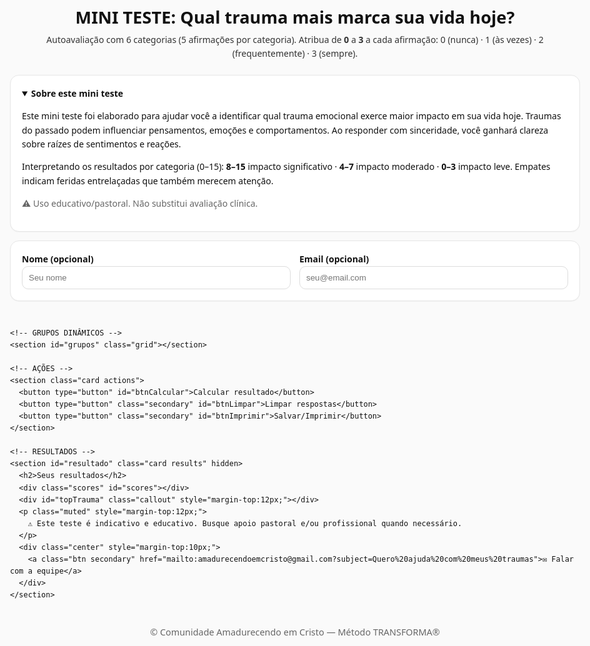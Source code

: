 <!doctype html>
<html lang="pt-BR">
<head>
<meta charset="utf-8">
<meta name="viewport" content="width=device-width, initial-scale=1">
<title>MINI TESTE: Qual trauma mais marca sua vida hoje?</title>
<meta name="description" content="Autoavaliação com 6 categorias de traumas emocionais (5 questões cada), pontuação e interpretação.">
<style>
  :root { --gap:14px; --radius:14px; }
  * { box-sizing: border-box; }
  body {
    margin: 0 auto; padding: 24px; max-width: 980px;
    font-family: system-ui, -apple-system, "Segoe UI", Roboto, Arial, sans-serif;
    line-height: 1.6; color:#111; background:#fafafa;
  }
  header { margin-bottom: 22px; }
  h1 { margin:0 0 8px; font-size: 1.7rem; line-height:1.25; }
  .lead { color:#333; margin: 0 0 12px; }
  .muted { color:#666; }
  .card {
    background:#fff; border:1px solid #e6e6e6; border-radius: var(--radius);
    padding: 18px; box-shadow: 0 1px 0 rgba(0,0,0,.03); margin-bottom: var(--gap);
  }
  .grid { display: grid; gap: var(--gap); }
  @media (min-width: 880px){ .grid-2{ grid-template-columns:1fr 1fr; } }

  .q-group header { display:flex; justify-content:space-between; align-items:baseline; margin-bottom:10px; }
  .badge { display:inline-block; padding:4px 10px; border-radius:999px; background:#f1f1f1; color:#333; font-size:.85rem; font-weight:600; }
  .question { padding: 12px; border:1px solid #eee; border-radius:12px; background:#fff; }
  .question + .question { margin-top:10px; }
  .q-title { margin:0 0 10px; font-weight:600; color:#222; }
  .options { display:flex; gap:10px; flex-wrap:wrap; }
  .options label {
    border:1px solid #ddd; border-radius:10px; padding:8px 10px; cursor:pointer;
    display:inline-flex; gap:6px; align-items:center; background:#fff;
  }
  .options input { accent-color:#111; }

  .hint { font-size:.9rem; color:#666; margin: 8px 0 0; }
  .actions { display:flex; gap:10px; flex-wrap:wrap; }
  button, .btn {
    appearance:none; border:1px solid #111; background:#111; color:#fff;
    padding:10px 14px; border-radius:10px; font-weight:700; cursor:pointer;
  }
  button.secondary, .btn.secondary { background:#fff; color:#111; }
  button:disabled { opacity:.6; cursor:not-allowed; }

  .results h2 { margin:0 0 12px; font-size:1.25rem; }
  .scores { display:grid; gap:8px; grid-template-columns: repeat(auto-fit, minmax(240px,1fr)); }
  .score-item { border:1px solid #eee; border-radius:12px; padding:12px; background:#fff; }
  .bar { height:8px; background:#eee; border-radius:8px; overflow:hidden; margin-top:6px; }
  .bar > span { display:block; height:100%; background:#111; width:0%; transition: width .35s; }
  .impact { font-size:.9rem; margin-top:6px; color:#444; }
  .callout { background:#f6f6f6; border-left:4px solid #111; padding:12px; border-radius:8px; }
  .center { text-align:center; }
  footer { margin-top:24px; font-size:.9rem; color:#666; }
  details summary { cursor:pointer; font-weight:700; }
</style>
</head>
<body>
  <header>
    <h1>MINI TESTE: Qual trauma mais marca sua vida hoje?</h1>
    <p class="lead">Autoavaliação com 6 categorias (5 afirmações por categoria). Atribua de <strong>0</strong> a <strong>3</strong> a cada afirmação: 0 (nunca) · 1 (às vezes) · 2 (frequentemente) · 3 (sempre).</p>
  </header>

  <!-- INTRODUÇÃO (seu texto, compacto com details) -->
  <section class="card">
    <details open>
      <summary>Sobre este mini teste</summary>
      <p>Este mini teste foi elaborado para ajudar você a identificar qual trauma emocional exerce maior impacto em sua vida hoje. Traumas do passado podem influenciar pensamentos, emoções e comportamentos. Ao responder com sinceridade, você ganhará clareza sobre raízes de sentimentos e reações.</p>
      <p>Interpretando os resultados por categoria (0–15): <strong>8–15</strong> impacto significativo · <strong>4–7</strong> impacto moderado · <strong>0–3</strong> impacto leve. Empates indicam feridas entrelaçadas que também merecem atenção.</p>
      <p class="muted">⚠️ Uso educativo/pastoral. Não substitui avaliação clínica.</p>
    </details>
  </section>

  <form id="formTraumas" class="grid">
    <!-- DADOS OPCIONAIS -->
    <section class="card grid grid-2">
      <div>
        <label for="nome"><strong>Nome (opcional)</strong></label>
        <input id="nome" name="nome" type="text" placeholder="Seu nome"
               style="width:100%; padding:10px; border:1px solid #ddd; border-radius:10px;">
      </div>
      <div>
        <label for="email"><strong>Email (opcional)</strong></label>
        <input id="email" name="email" type="email" placeholder="seu@email.com"
               style="width:100%; padding:10px; border:1px solid #ddd; border-radius:10px;">
      </div>
    </section>

    <!-- GRUPOS DINÂMICOS -->
    <section id="grupos" class="grid"></section>

    <!-- AÇÕES -->
    <section class="card actions">
      <button type="button" id="btnCalcular">Calcular resultado</button>
      <button type="button" class="secondary" id="btnLimpar">Limpar respostas</button>
      <button type="button" class="secondary" id="btnImprimir">Salvar/Imprimir</button>
    </section>

    <!-- RESULTADOS -->
    <section id="resultado" class="card results" hidden>
      <h2>Seus resultados</h2>
      <div class="scores" id="scores"></div>
      <div id="topTrauma" class="callout" style="margin-top:12px;"></div>
      <p class="muted" style="margin-top:12px;">
        ⚠️ Este teste é indicativo e educativo. Busque apoio pastoral e/ou profissional quando necessário.
      </p>
      <div class="center" style="margin-top:10px;">
        <a class="btn secondary" href="mailto:amadurecendoemcristo@gmail.com?subject=Quero%20ajuda%20com%20meus%20traumas">✉️ Falar com a equipe</a>
      </div>
    </section>
  </form>

  <footer class="center">
    <p>© Comunidade Amadurecendo em Cristo — Método TRANSFORMA®</p>
  </footer>

<script>
/* ========= Dados completos: 6 categorias x 5 itens ========= */
const DATA = [
  {
    cat: 'Abandono',
    descr: 'Ausência emocional/física; medo de perder quem ama; sensação de invisibilidade.',
    verse: '“Ainda que me abandonem pai e mãe, o Senhor me acolherá.” (Salmos 27:10)',
    items: [
      'Sinto um medo constante e profundo de perder as pessoas que amo.',
      'Fico ansioso(a) quando alguém demora a responder e interpreto como abandono.',
      'Já aceitei relações tóxicas/abusivas para evitar solidão.',
      'Evito me apegar para não sofrer com perda, rejeição ou separação.',
      'Necessito de constantes afirmações de amor/valor para me sentir seguro(a).'
    ]
  },
  {
    cat: 'Rejeição',
    descr: 'Exclusão, desvalorização, comparação negativa; sensação de não pertencimento.',
    verse: '“A pedra que os construtores rejeitaram tornou-se a principal pedra.” (Salmos 118:22)',
    items: [
      'Evito expor opiniões/sentimentos por medo de críticas ou rejeição.',
      'Sinto que minhas conquistas nunca são suficientes para os outros.',
      'Tenho dificuldade em acreditar/aceitar elogios sinceros.',
      'Prefiro me isolar para evitar risco de exclusão ou humilhação.',
      'Vivo me comparando e me sinto aquém de um padrão idealizado.'
    ]
  },
  {
    cat: 'Humilhação',
    descr: 'Ridicularização, vergonha pública/privada; medo de se expor e se destacar.',
    verse: '“Em ti, Senhor, busquei refúgio; nunca permitas que eu seja humilhado.” (Salmos 71:1)',
    items: [
      'Tenho medo intenso de falar em público e de ser ridicularizado(a).',
      'Faço piadas de mim mesmo(a) para me proteger de humilhações.',
      'Evito me destacar para não ser alvo de críticas ou vergonha.',
      'Guardo ressentimentos por situações em que me envergonharam.',
      'Sinto desconforto com elogios; às vezes os rejeito por me expor.'
    ]
  },
  {
    cat: 'Injustiça',
    descr: 'Tratamento desigual; favoritismos; cobranças sem reconhecimento; rigidez interna.',
    verse: '“O Senhor é justo em todos os seus caminhos.” (Salmos 145:17)',
    items: [
      'Cobro-me em excesso para evitar críticas e busco perfeição.',
      'Tenho dificuldade de perdoar injustiças ou traições.',
      'Sinto frustração profunda quando meu esforço não é reconhecido.',
      'Sou muito competitivo(a) para garantir valor e evitar injustiças.',
      'Questiono/resisto a autoridades quando as percebo parciais.'
    ]
  },
  {
    cat: 'Traição / Falta de Confiança',
    descr: 'Promessas quebradas, mentiras, segredos; dificuldade de confiar e se abrir.',
    verse: '“Maldito o homem que confia no homem...” (Jeremias 17:5) — e a confiança é restaurada em Cristo.',
    items: [
      'Preciso controlar situações/pessoas para evitar decepções.',
      'Tenho dificuldade de delegar com medo de não cumprirem o combinado.',
      'Já testei lealdade de alguém para confirmar confiança.',
      'Evito me abrir emocionalmente por medo de ser ferido(a).',
      'Evito depender de alguém para não ser decepcionado(a).'
    ]
  },
  {
    cat: 'Violência / Abuso',
    descr: 'Ameaças, agressões, medo; hipervigilância; dificuldade para relaxar.',
    verse: '“O Senhor é refúgio para os oprimidos.” (Salmos 9:9)',
    items: [
      'Vivo em estado de alerta esperando que algo ruim aconteça.',
      'Tenho dificuldade de relaxar e encontrar tranquilidade.',
      'Reajo de forma agressiva ou defensiva além do necessário.',
      'Temo que repitam comigo erros do passado e me afasto.',
      'Busco “desligar” a mente por meio de fuga/isolamento quando sobrecarregado(a).'
    ]
  }
];

// ranges de interpretação
function faixa(score) {
  if (score >= 8) return {label:'Impacto significativo (8–15)', color:'#111'};
  if (score >= 4) return {label:'Impacto moderado (4–7)', color:'#444'};
  return {label:'Impacto leve (0–3)', color:'#666'};
}

/* ========= Renderização ========= */
function renderGroups() {
  const container = document.getElementById('grupos');
  DATA.forEach(group => {
    const sec = document.createElement('section');
    sec.className = 'card q-group';
    sec.dataset.category = group.cat;
    sec.dataset.max = group.items.length * 3; // 5 x 3 = 15

    const header = document.createElement('header');
    header.innerHTML = `<div><strong>${group.cat}</strong><br><span class="muted">${group.descr}</span></div>
                        <span class="badge">0–3 por item</span>`;
    sec.appendChild(header);

    group.items.forEach((qText, idx) => {
      const qId = `${group.cat.toLowerCase()}_${idx+1}`.replace(/[^\w]+/g,'_');
      const q = document.createElement('div');
      q.className = 'question';
      q.innerHTML = `
        <p class="q-title">${qText}</p>
        <div class="options" data-name="${qId}"></div>
      `;
      sec.appendChild(q);
    });

    const hint = document.createElement('p');
    hint.className = 'hint';
    hint.textContent = 'Escala: 0 (nunca) · 1 (às vezes) · 2 (frequentemente) · 3 (sempre)';
    sec.appendChild(hint);

    container.appendChild(sec);
  });

  // Render opções 0–3
  document.querySelectorAll('.options').forEach(wrap => {
    const name = wrap.getAttribute('data-name');
    ['0','1','2','3'].forEach(val => {
      const id = name + '_' + val;
      const label = document.createElement('label');
      label.innerHTML = `<input type="radio" name="${name}" value="${val}" id="${id}"><span>${val}</span>`;
      wrap.appendChild(label);
    });
  });
}

/* ========= Cálculo ========= */
function calcular() {
  const grupos = document.querySelectorAll('.q-group');
  const scores = [];
  let faltantes = 0;

  grupos.forEach(gr => {
    const cat = gr.getAttribute('data-category');
    const max = parseInt(gr.getAttribute('data-max'),10);
    const qs = gr.querySelectorAll('.options');
    let soma = 0;

    qs.forEach(q => {
      const name = q.getAttribute('data-name');
      const marcado = gr.querySelector(`input[name="${name}"]:checked`);
      if (!marcado) faltantes++;
      soma += marcado ? parseInt(marcado.value,10) : 0;
    });

    scores.push({ cat, soma, max });
  });

  if (faltantes > 0) {
    alert('Existem questões sem resposta. Complete todas para um resultado mais preciso.');
    // Se quiser bloquear o cálculo, descomente:
    // return;
  }

  renderScores(scores);
}

function renderScores(scores) {
  const cont = document.getElementById('scores');
  cont.innerHTML = '';

  scores.forEach(s => {
    const pct = Math.max(0, Math.min(100, Math.round((s.soma / s.max) * 100)));
    const fx = faixa(s.soma);
    const item = document.createElement('div');
    item.className = 'score-item';
    item.innerHTML = `
      <div style="display:flex; justify-content:space-between; align-items:center; gap:8px;">
        <strong>${s.cat}</strong>
        <span>${s.soma} / ${s.max}</span>
      </div>
      <div class="bar"><span style="width:${pct}%"></span></div>
      <div class="impact" style="color:${fx.color}">${fx.label}</div>
    `;
    cont.appendChild(item);
  });

  const top = [...scores].sort((a,b)=>b.soma - a.soma)[0];
  const ref = DATA.find(d => d.cat === top.cat);
  const topBox = document.getElementById('topTrauma');
  topBox.innerHTML = `<strong>Maior pontuação: ${top.cat}</strong><br>
    <span class="muted">${ref?.descr || ''}</span><br>
    <em>${ref?.verse || ''}</em>`;

  document.getElementById('resultado').hidden = false;
  window.scrollTo({ top: document.getElementById('resultado').offsetTop - 12, behavior: 'smooth' });
}

/* ========= Utilidades ========= */
function limpar() {
  document.getElementById('formTraumas').reset();
  document.getElementById('resultado').hidden = true;
  document.getElementById('scores').innerHTML = '';
  document.getElementById('topTrauma').innerHTML = '';
  document.querySelectorAll('.bar > span').forEach(b => b.style.width = '0%');
}
function imprimir(){ window.print(); }

/* ========= Init ========= */
renderGroups();
document.getElementById('btnCalcular').addEventListener('click', calcular);
document.getElementById('btnLimpar').addEventListener('click', limpar);
document.getElementById('btnImprimir').addEventListener('click', imprimir);
</script>
</body>
</html>
